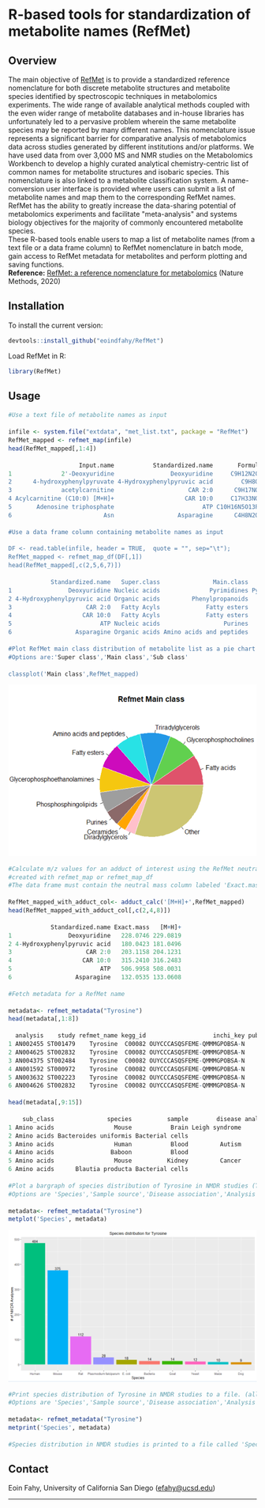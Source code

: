 R-based tools for standardization of metabolite names (RefMet)
================

## Overview
The main objective of <a href=https://www.metabolomicsworkbench.org/databases/refmet/index.php>RefMet</a> is to provide a standardized reference nomenclature for both discrete metabolite structures and metabolite species identified by spectroscopic techniques in metabolomics experiments. The wide range of available analytical methods coupled with the even wider range of metabolite databases and in-house libraries has unfortunately led to a pervasive problem wherein the same metabolite species may be reported by many different names. This nomenclature issue represents a significant barrier for comparative analysis of metabolomics data across studies generated by different institutions and/or platforms. We have used data from over 3,000 MS and NMR studies on the Metabolomics Workbench to develop a highly curated analytical chemistry-centric list of common names for metabolite structures and isobaric species. This nomenclature is also linked to a metabolite classification system. A name-conversion user interface is provided where users can submit a list of metabolite names and map them to the corresponding RefMet names. RefMet has the ability to greatly increase the data-sharing potential of metabolomics experiments and facilitate "meta-analysis" and systems biology objectives for the majority of commonly encountered metabolite species.</br>
These R-based tools enable users to map a list of metabolite names (from a text file or a data frame column) to RefMet nomenclature in batch mode, gain access to RefMet metadata for metabolites and perform plotting and saving functions.</br>
<strong>Reference:</strong> <a href=https://rdcu.be/caRk5>RefMet: a reference nomenclature for metabolomics</a> (Nature Methods, 2020)


## Installation

To install the current version:

``` r
devtools::install_github("eoindfahy/RefMet")
```

Load RefMet in R:

``` r
library(RefMet)
```

## Usage
``` r
#Use a text file of metabolite names as input

infile <- system.file("extdata", "met_list.txt", package = "RefMet")
RefMet_mapped <- refmet_map(infile)
head(RefMet_mapped[,1:4])

                    Input.name           Standardized.name       Formula Exact.mass
1              2'-Deoxyuridine                Deoxyuridine     C9H12N2O5   228.0746
2      4-hydroxyphenylpyruvate 4-Hydroxyphenylpyruvic acid        C9H8O4   180.0423
3              acetylcarnitine                     CAR 2:0      C9H17NO4   203.1158
4 Acylcarnitine (C10:0) [M+H]+                    CAR 10:0     C17H33NO4    315.241
5       Adenosine triphosphate                         ATP C10H16N5O13P3   506.9958
6                          Asn                  Asparagine      C4H8N2O3   132.0535

#Use a data frame column containing metabolite names as input

DF <- read.table(infile, header = TRUE,  quote = "", sep="\t");
RefMet_mapped <- refmet_map_df(DF[,1])
head(RefMet_mapped[,c(2,5,6,7)])

            Standardized.name   Super.class               Main.class                       Sub.class
1                Deoxyuridine Nucleic acids              Pyrimidines Pyrimidine deoxyribonucleosides
2 4-Hydroxyphenylpyruvic acid Organic acids         Phenylpropanoids                  Cinnamic acids
3                     CAR 2:0   Fatty Acyls             Fatty esters                 Acyl carnitines
4                    CAR 10:0   Fatty Acyls             Fatty esters                 Acyl carnitines
5                         ATP Nucleic acids                  Purines                     Purine rNTP
6                  Asparagine Organic acids Amino acids and peptides                     Amino acids

#Plot RefMet main class distribution of metabolite list as a pie chart
#Options are:'Super class','Main class','Sub class'

classplot('Main class',RefMet_mapped)
```
<p align="center">
  <img src="inst/extdata/Main_class.png" width="550">
</p>

``` r
#Calculate m/z values for an adduct of interest using the RefMet neutral exact mass column in the data frame
#created with refmet_map or refmet_map_df
#The data frame must contain the neutral mass column labeled 'Exact.mass'

RefMet_mapped_with_adduct_col<- adduct_calc('[M+H]+',RefMet_mapped)
head(RefMet_mapped_with_adduct_col[,c(2,4,8)])

            Standardized.name Exact.mass   [M+H]+
1                Deoxyuridine   228.0746 229.0819
2 4-Hydroxyphenylpyruvic acid   180.0423 181.0496
3                     CAR 2:0   203.1158 204.1231
4                    CAR 10:0   315.2410 316.2483
5                         ATP   506.9958 508.0031
6                  Asparagine   132.0535 133.0608

#Fetch metadata for a RefMet name

metadata<- refmet_metadata("Tyrosine")
head(metadata[,1:8])

  analysis    study refmet_name kegg_id                   inchi_key pubchem_cid   super_class               main_class
1 AN002455 ST001479    Tyrosine  C00082 OUYCCCASQSFEME-QMMMGPOBSA-N        6057 Organic acids Amino acids and peptides
2 AN004625 ST002832    Tyrosine  C00082 OUYCCCASQSFEME-QMMMGPOBSA-N        6057 Organic acids Amino acids and peptides
3 AN004375 ST002484    Tyrosine  C00082 OUYCCCASQSFEME-QMMMGPOBSA-N        6057 Organic acids Amino acids and peptides
4 AN001592 ST000972    Tyrosine  C00082 OUYCCCASQSFEME-QMMMGPOBSA-N        6057 Organic acids Amino acids and peptides
5 AN003632 ST002223    Tyrosine  C00082 OUYCCCASQSFEME-QMMMGPOBSA-N        6057 Organic acids Amino acids and peptides
6 AN004626 ST002832    Tyrosine  C00082 OUYCCCASQSFEME-QMMMGPOBSA-N        6057 Organic acids Amino acids and peptides

head(metadata[,9:15])

    sub_class               species          sample        disease analysis_type    polarity chromatography_type
1 Amino acids                 Mouse           Brain Leigh syndrome          LCMS    POSITIVE      Reversed phase
2 Amino acids Bacteroides uniformis Bacterial cells                         LCMS    POSITIVE               HILIC
3 Amino acids                 Human           Blood         Autism          GCMS    POSITIVE                  GC
4 Amino acids                Baboon           Blood                         GCMS    POSITIVE                  GC
5 Amino acids                 Mouse          Kidney         Cancer          LCMS UNSPECIFIED               HILIC
6 Amino acids      Blautia producta Bacterial cells                         LCMS    NEGATIVE               HILIC

#Plot a bargraph of species distribution of Tyrosine in NMDR studies (Top 10 species)
#Options are 'Species','Sample source','Disease association','Analysis type','MS polarity','Chromatography'

metadata<- refmet_metadata("Tyrosine")
metplot('Species', metadata)
```
![](inst/extdata/Species.png)<!-- -->

``` r
#Print species distribution of Tyrosine in NMDR studies to a file. (all species)
#Options are 'Species','Sample source','Disease association','Analysis type','MS polarity','Chromatography'

metadata<- refmet_metadata("Tyrosine")
metprint('Species', metadata)

#Species distribution in NMDR studies is printed to a file called 'Species.txt' in the working directory
```
## Contact

Eoin Fahy, University of California San Diego (efahy@ucsd.edu)

------------------------------------------------------------------------


